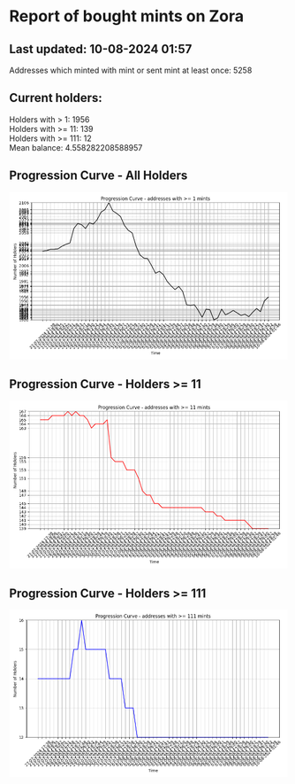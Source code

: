 # Report of bought mints on Zora
## Last updated: 10-08-2024 01:57
Addresses which minted with mint or sent mint at least once: 5258

## Current holders:
Holders with > 1: 1956  
Holders with >= 11: 139  
Holders with >= 111: 12  
Mean balance: 4.558282208588957  

## Progression Curve - All Holders
![addresses with >= 1 mint](progression_curve_all.png)
## Progression Curve - Holders >= 11
![addresses with >= 11 mints](progression_curve_gt_11.png)
## Progression Curve - Holders >= 111
![addresses with >= 111 mints](progression_curve_gt_111.png)
